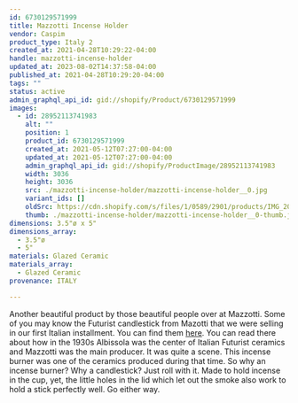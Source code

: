 ```yaml
---
id: 6730129571999
title: Mazzotti Incense Holder
vendor: Caspim
product_type: Italy 2
created_at: 2021-04-28T10:29:22-04:00
handle: mazzotti-incense-holder
updated_at: 2023-08-02T14:37:58-04:00
published_at: 2021-04-28T10:29:20-04:00
tags: ""
status: active
admin_graphql_api_id: gid://shopify/Product/6730129571999
images:
  - id: 28952113741983
    alt: ""
    position: 1
    product_id: 6730129571999
    created_at: 2021-05-12T07:27:00-04:00
    updated_at: 2021-05-12T07:27:00-04:00
    admin_graphql_api_id: gid://shopify/ProductImage/28952113741983
    width: 3036
    height: 3036
    src: ./mazzotti-incense-holder/mazzotti-incense-holder__0.jpg
    variant_ids: []
    oldSrc: https://cdn.shopify.com/s/files/1/0589/2901/products/IMG_20190604_194222_04dac08e-547a-49b1-a60a-95b02c28e155.jpg?v=1620818820
    thumb: ./mazzotti-incense-holder/mazzotti-incense-holder__0-thumb.jpg
dimensions: 3.5"ø x 5"
dimensions_array:
  - 3.5"ø
  - 5"
materials: Glazed Ceramic
materials_array:
  - Glazed Ceramic
provenance: ITALY

---
```


Another beautiful product by those beautiful people over at Mazzotti. Some of you may know the Futurist candlestick from Mazotti that we were selling in our first Italian installment. You can find them [here](https://kioskkiosk.com/collections/italy/products/mazotti-futurist-candlesticks). You can read there about how in the 1930s Albissola was the center of Italian Futurist ceramics and Mazzotti was the main producer. It was quite a scene. This incense burner was one of the ceramics produced during that time. So why an incense burner? Why a candlestick? Just roll with it. Made to hold incense in the cup, yet, the little holes in the lid which let out the smoke also work to hold a stick perfectly well. Go either way.